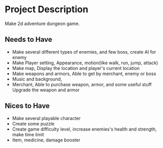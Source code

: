 # Project Description

Make 2d adventure dungeon game. 

## Needs to Have

- Make several different types of enemies, and few boss, 
    create AI for enemy
- Make Player setting, 
    Appearance, motion(like walk, run, jump, attack)
- Make map, 
    Display the location and player's current location
- Make weapons and armors, 
    Able to get by merchant, enemy or boss
- Music and background, 
- Merchant, 
    Able to purchase weapon, armor, and some useful stuff
    Upgrade the weapon and armor

## Nices to Have
- Make several playable character
- Create some puzzle 
- Create game difficulty level, 
    increase enemies's health and strength, make time limit
- Item, 
    medicine, damage booster
